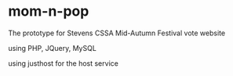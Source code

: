 mom-n-pop
=========

The prototype for Stevens CSSA Mid-Autumn Festival vote website

using PHP, JQuery, MySQL

using justhost for the host service
